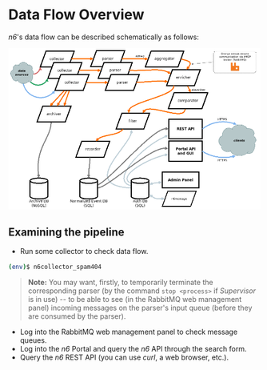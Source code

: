 # Data Flow Overview

*n6*'s data flow can be described schematically as follows:

![`[external data sources...] → [n6collector_*]`; `[n6collector_*] -(AMQP)→ [n6archiveraw (aka archiver)] → [Archive DB (NoSQL)]`; `[n6collector_*] -(AMQP)→ [n6parser_*] -(AMQP)→ [n6aggregator (hi-freq data only)] -(AMQP)→ [n6erich (aka enricher)] -(AMQP)→ [n6comparator (bl data only)] -(AMQP)→ [n6filter] -(AMQP)→ [n6recorder] → [Normalized Event DB (SQL)]`; `[Normalized Event DB (SQL)] → [REST API, Portal API+GUI] -(HTTPS)→ [external clients...]`; `[Auth DB (SQL)] → [n6filter]`; `[Auth DB (SQL)] → [REST API, Portal API+GUI]`; `[Auth DB (SQL)] ←→ [Admin Panel]`; `[Auth DB (SQL)] ←→ [n6manage]`. Note: the "`-(AMQP)→`" arrows denote communication via AMQP broker (RabbitMQ).](img/pipeline.png)


## Examining the pipeline

* Run some collector to check data flow.

```bash
(env)$ n6collector_spam404
```

> **Note:** You may want, firstly, to temporarily terminate the corresponding parser (by the command `stop <process>` if *Supervisor* is in use) -- to be able to see (in the RabbitMQ web management panel) incoming messages on the parser's input queue (before they are consumed by the parser).

* Log into the RabbitMQ web management panel to check message queues.
* Log into the *n6* Portal and query the *n6* API through the search form.
* Query the *n6* REST API (you can use *curl*, a web browser, etc.).
